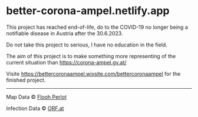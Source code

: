 # better-corona-ampel.netlify.app

This project has reached end-of-life, do to the COVID-19 no longer being a notifiable disease in Austria after the 30.6.2023.

Do not take this project to serious, I have no education in the field.

The aim of this project is to make something more representing of the current situation than https://corona-ampel.gv.at/

Visite https://bettercoronaampel.wixsite.com/bettercoronaampel for the finished project.

---
Map Data &copy; <a href="https://github.com/ginseng666/GeoJSON-TopoJSON-Austria/">Flooh Perlot</a>

Infection Data &copy; <a href="https://orf.at/corona/daten/bezirke">ORF.at</a>